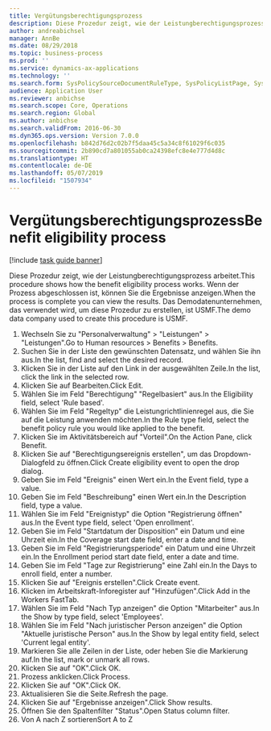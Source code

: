 ```yaml
---
title: Vergütungsberechtigungsprozess
description: Diese Prozedur zeigt, wie der Leistungberechtigungsprozess arbeitet.
author: andreabichsel
manager: AnnBe
ms.date: 08/29/2018
ms.topic: business-process
ms.prod: ''
ms.service: dynamics-ax-applications
ms.technology: ''
ms.search.form: SysPolicySourceDocumentRuleType, SysPolicyListPage, SysPolicy, HcmBenefitEligibilityPolicy, HcmBenefit
audience: Application User
ms.reviewer: anbichse
ms.search.scope: Core, Operations
ms.search.region: Global
ms.author: anbichse
ms.search.validFrom: 2016-06-30
ms.dyn365.ops.version: Version 7.0.0
ms.openlocfilehash: b842d76d2c02b7f5daa45c5a34c8f61029f6c035
ms.sourcegitcommit: 2b890cd7a801055ab0ca24398efc8e4e777d4d8c
ms.translationtype: HT
ms.contentlocale: de-DE
ms.lasthandoff: 05/07/2019
ms.locfileid: "1507934"
---
```

# <a name="benefit-eligibility-process"></a><span data-ttu-id="4856a-103">Vergütungsberechtigungsprozess</span><span class="sxs-lookup"><span data-stu-id="4856a-103">Benefit eligibility process</span></span>

[!include [task guide banner](../../includes/task-guide-banner.md)]

<span data-ttu-id="4856a-104">Diese Prozedur zeigt, wie der Leistungberechtigungsprozess arbeitet.</span><span class="sxs-lookup"><span data-stu-id="4856a-104">This procedure shows how the benefit eligibility process works.</span></span> <span data-ttu-id="4856a-105">Wenn der Prozess abgeschlossen ist, können Sie die Ergebnisse anzeigen.</span><span class="sxs-lookup"><span data-stu-id="4856a-105">When the process is complete you can view the results.</span></span> <span data-ttu-id="4856a-106">Das Demodatenunternehmen, das verwendet wird, um diese Prozedur zu erstellen, ist USMF.</span><span class="sxs-lookup"><span data-stu-id="4856a-106">The demo data company used to create this procedure is USMF.</span></span>

1. <span data-ttu-id="4856a-107">Wechseln Sie zu "Personalverwaltung" > "Leistungen" > "Leistungen".</span><span class="sxs-lookup"><span data-stu-id="4856a-107">Go to Human resources > Benefits > Benefits.</span></span>
2. <span data-ttu-id="4856a-108">Suchen Sie in der Liste den gewünschten Datensatz, und wählen Sie ihn aus.</span><span class="sxs-lookup"><span data-stu-id="4856a-108">In the list, find and select the desired record.</span></span>
3. <span data-ttu-id="4856a-109">Klicken Sie in der Liste auf den Link in der ausgewählten Zeile.</span><span class="sxs-lookup"><span data-stu-id="4856a-109">In the list, click the link in the selected row.</span></span>
4. <span data-ttu-id="4856a-110">Klicken Sie auf Bearbeiten.</span><span class="sxs-lookup"><span data-stu-id="4856a-110">Click Edit.</span></span>
5. <span data-ttu-id="4856a-111">Wählen Sie im Feld "Berechtigung" "Regelbasiert" aus.</span><span class="sxs-lookup"><span data-stu-id="4856a-111">In the Eligibility field, select 'Rule based'.</span></span>
6. <span data-ttu-id="4856a-112">Wählen Sie im Feld "Regeltyp" die Leistungrichtlinienregel aus, die Sie auf die Leistung anwenden möchten.</span><span class="sxs-lookup"><span data-stu-id="4856a-112">In the Rule type field, select the benefit policy rule you would like applied to the benefit.</span></span>
7. <span data-ttu-id="4856a-113">Klicken Sie im Aktivitätsbereich auf "Vorteil".</span><span class="sxs-lookup"><span data-stu-id="4856a-113">On the Action Pane, click Benefit.</span></span>
8. <span data-ttu-id="4856a-114">Klicken Sie auf "Berechtigungsereignis erstellen", um das Dropdown-Dialogfeld zu öffnen.</span><span class="sxs-lookup"><span data-stu-id="4856a-114">Click Create eligibility event to open the drop dialog.</span></span>
9. <span data-ttu-id="4856a-115">Geben Sie im Feld "Ereignis" einen Wert ein.</span><span class="sxs-lookup"><span data-stu-id="4856a-115">In the Event field, type a value.</span></span>
10. <span data-ttu-id="4856a-116">Geben Sie im Feld "Beschreibung" einen Wert ein.</span><span class="sxs-lookup"><span data-stu-id="4856a-116">In the Description field, type a value.</span></span>
11. <span data-ttu-id="4856a-117">Wählen Sie im Feld "Ereignistyp" die Option "Registrierung öffnen" aus.</span><span class="sxs-lookup"><span data-stu-id="4856a-117">In the Event type field, select 'Open enrollment'.</span></span>
12. <span data-ttu-id="4856a-118">Geben Sie im Feld "Startdatum der Disposition" ein Datum und eine Uhrzeit ein.</span><span class="sxs-lookup"><span data-stu-id="4856a-118">In the Coverage start date field, enter a date and time.</span></span>
13. <span data-ttu-id="4856a-119">Geben Sie im Feld "Registrierungsperiode" ein Datum und eine Uhrzeit ein.</span><span class="sxs-lookup"><span data-stu-id="4856a-119">In the Enrollment period start date field, enter a date and time.</span></span>
14. <span data-ttu-id="4856a-120">Geben Sie im Feld "Tage zur Registrierung" eine Zahl ein.</span><span class="sxs-lookup"><span data-stu-id="4856a-120">In the Days to enroll field, enter a number.</span></span>
15. <span data-ttu-id="4856a-121">Klicken Sie auf "Ereignis erstellen".</span><span class="sxs-lookup"><span data-stu-id="4856a-121">Click Create event.</span></span>
16. <span data-ttu-id="4856a-122">Klicken im Arbeitskraft-Inforegister auf "Hinzufügen".</span><span class="sxs-lookup"><span data-stu-id="4856a-122">Click Add in the Workers FastTab.</span></span>
17. <span data-ttu-id="4856a-123">Wählen Sie im Feld "Nach Typ anzeigen" die Option "Mitarbeiter" aus.</span><span class="sxs-lookup"><span data-stu-id="4856a-123">In the Show by type field, select 'Employees'.</span></span>
18. <span data-ttu-id="4856a-124">Wählen Sie im Feld "Nach juristischer Person anzeigen" die Option "Aktuelle juristische Person" aus.</span><span class="sxs-lookup"><span data-stu-id="4856a-124">In the Show by legal entity field, select 'Current legal entity'.</span></span>
19. <span data-ttu-id="4856a-125">Markieren Sie alle Zeilen in der Liste, oder heben Sie die Markierung auf.</span><span class="sxs-lookup"><span data-stu-id="4856a-125">In the list, mark or unmark all rows.</span></span>
20. <span data-ttu-id="4856a-126">Klicken Sie auf "OK".</span><span class="sxs-lookup"><span data-stu-id="4856a-126">Click OK.</span></span>
21. <span data-ttu-id="4856a-127">Prozess anklicken.</span><span class="sxs-lookup"><span data-stu-id="4856a-127">Click Process.</span></span>
22. <span data-ttu-id="4856a-128">Klicken Sie auf "OK".</span><span class="sxs-lookup"><span data-stu-id="4856a-128">Click OK.</span></span>
23. <span data-ttu-id="4856a-129">Aktualisieren Sie die Seite.</span><span class="sxs-lookup"><span data-stu-id="4856a-129">Refresh the page.</span></span>
24. <span data-ttu-id="4856a-130">Klicken Sie auf "Ergebnisse anzeigen".</span><span class="sxs-lookup"><span data-stu-id="4856a-130">Click Show results.</span></span>
25. <span data-ttu-id="4856a-131">Öffnen Sie den Spaltenfilter "Status".</span><span class="sxs-lookup"><span data-stu-id="4856a-131">Open Status column filter.</span></span>
26. <span data-ttu-id="4856a-132">Von A nach Z sortieren</span><span class="sxs-lookup"><span data-stu-id="4856a-132">Sort A to Z</span></span>

